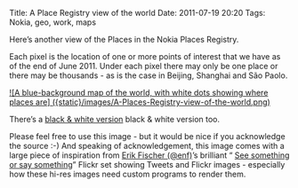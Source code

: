 Title: A Place Registry view of the world
Date: 2011-07-19 20:20
Tags: Nokia, geo, work, maps


Here’s another view of the Places in the Nokia Places Registry.

Each pixel is the location of one or more points of interest that we have as of the end of June 2011. Under each pixel 
there may only be one place or there may be thousands - as is the case in Beijing, Shanghai and São Paolo.

[![A blue-background map of the world, with white dots showing where places are]
({static}/images/A-Places-Registry-view-of-the-world.png)]({static}/images/A-Places-Registry-view-of-the-world.png)

There’s a [black & white version]({static}/images/A-Places-Registry-view-of-the-world.bw.png)
black & white version too.

Please feel free to use this image - but it would be nice if you acknowledge the source :-) And speaking of 
acknowledgement, this image comes with a large piece of inspiration from 
[Erik Fischer (@enf)](http://twitter.com/#!/enf)’s brilliant “
[See something or say something](http://www.flickr.com/photos/walkingsf/sets/72157627140310742/)” Flickr set showing 
Tweets and Flickr images - especially how these hi-res images need custom programs to render them.
